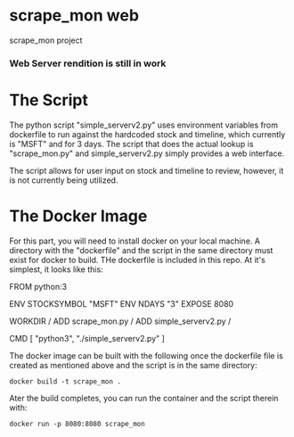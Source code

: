 # scrape_mon web
scrape_mon project

### Web Server rendition is still in work

# The Script

The python script "simple_serverv2.py" uses environment variables from dockerfile to run against the hardcoded stock and timeline, which currently is "MSFT" and for 3 days. The script that does the actual lookup is "scrape_mon.py" and simple_serverv2.py simply provides a web interface.

The script allows for user input on stock and timeline to review, however, it is not currently being utilized.

# The Docker Image

For this part, you will need to install docker on your local machine. A directory with the "dockerfile" and the script in the same directory must exist for docker to build. THe dockerfile is included in this repo. At it's simplest, it looks like this:

FROM python:3

ENV STOCKSYMBOL "MSFT"
ENV NDAYS "3"
EXPOSE 8080

WORKDIR /
ADD scrape_mon.py /
ADD simple_serverv2.py /

CMD [ "python3", "./simple_serverv2.py" ]

The docker image can be built with the following once the dockerfile file is created as mentioned above and the script is in the same directory:

 	docker build -t scrape_mon .

Ater the build completes, you can run the container and the script therein with:

	docker run -p 8080:8080 scrape_mon
